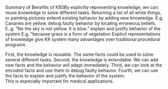 Summary of Benefits of KBSBy explicitly representing knowledge, we can:
reuse knowledge to solve different tasks.
Returning a list of all white things, or painting pictures
extend existing behavior by adding new knowledge.
E.g. Canaries are yellow.
debug faulty behavior by locating erroneous beliefs.
E..g. “No the sky is not yellow. It is blue.”
explain and justify behavior of the system
E.g. “because grass is a form of vegetation
Explicit representations of knowledge give KR system many advantages over traditional procedural programs.

First, the knowledge is reusable. The same facts could be used to solve several different tasks.
Second, the knowledge is extendable. We can add new facts and the behavior will adapt immediately.
Third, we can look at the encoded facts and use them to debug faulty behavior.
Fourth, we can use the facts to explain and justify the behavior of the system.  
This is especially important for medical applications.